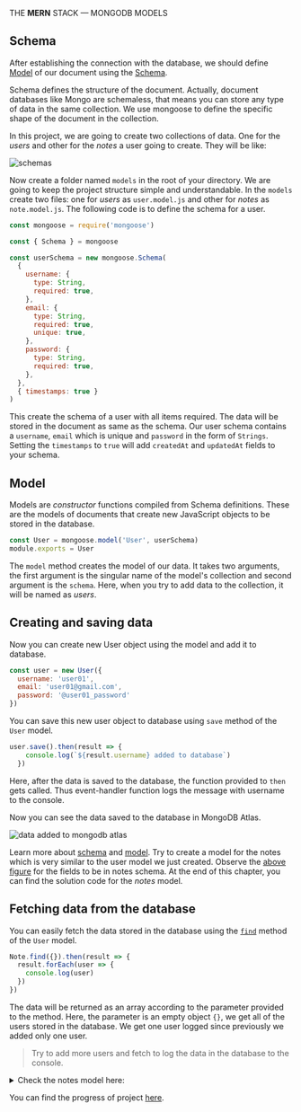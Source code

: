 THE **MERN** STACK — MONGODB MODELS

## Schema

After establishing the connection with the database, we should define [Model](https://mongoosejs.com/docs/models.html) of our document using the [Schema](https://mongoosejs.com/docs/guide.html).

Schema defines the structure of the document. Actually, document databases like Mongo are schemaless, that means you can store any type of data in the same collection. We use mongoose to define the specific shape of the document in the collection.

In this project, we are going to create two collections of data. One for the *users* and other for the *notes* a user going to create. They will be like:

![schemas]()

Now create a folder named `models` in the root of your directory. We are going to keep the project structure simple and understandable. In the `models` create two files: one for *users* as `user.model.js` and other for *notes* as `note.model.js`. The following code is to define the schema for a user.

```js
const mongoose = require('mongoose')

const { Schema } = mongoose

const userSchema = new mongoose.Schema(
  {
    username: {
      type: String,
      required: true,
    },
    email: {
      type: String,
      required: true,
      unique: true,
    },
    password: {
      type: String,
      required: true,
    },
  },
  { timestamps: true }
)
```

This create the schema of a user with all items required. The data will be stored in the document as same as the schema. Our user schema contains a `username`, `email` which is unique and `password` in the form of `Strings`. Setting the `timestamps` to `true` will add `createdAt` and `updatedAt` fields to your schema.

## Model

Models are *constructor* functions compiled from Schema definitions. These are the models of documents that create new JavaScript objects to be stored in the database.

```js
const User = mongoose.model('User', userSchema)
module.exports = User
```

The `model` method creates the model of our data. It takes two arguments, the first argument is the singular name of the model's collection and second argument is the `schema`. Here, when you try to add data to the collection, it will be named as *users*.

## Creating and saving data

Now you can create new User object using the model and add it to database.

```js
const user = new User({
  username: 'user01',
  email: 'user01@gmail.com',
  password: '@user01_password'
})
```

You can save this new user object to database using `save` method of the `User` model.

```js
user.save().then(result => {
    console.log(`${result.username} added to database`)
  })
```

Here, after the data is saved to the database, the function provided to `then` gets called. Thus event-handler function logs the message with username to the console.

Now you can see the data saved to the database in MongoDB Atlas.

![data added to mongodb atlas]()

Learn more about [schema](https://mongoosejs.com/docs/guide.html) and [model](https://mongoosejs.com/docs/models.html). Try to create a model for the notes which is very similar to the user model we just created. Observe the [above figure](#Schema) for the fields to be in notes schema. At the end of this chapter, you can find the solution code for the *notes* model.

## Fetching data from the database

You can easily fetch the data stored in the database using the [`find`](https://mongoosejs.com/docs/api.html#model_Model.find) method of the `User` model.

```js
Note.find({}).then(result => {
  result.forEach(user => {
    console.log(user)
  })
})
```

The data will be returned as an array according to the parameter provided to the method. Here, the parameter is an empty object `{}`, we get all of the users stored in the database. We get one user logged since previously we added only one user.

> Try to add more users and fetch to log the data in the database to the console.

<details>
  <summary>Check the notes model here:</summary>

```js
const mongoose = require('mongoose')
const { Schema } = mongoose

const notesSchema = new Schema(
  {
    title: {
      type: String,
      default: 'Untitled',
    },
    content: {
      type: String,
      required: true,
    },
    user_id: {
      type: String,
      required: true,
    },
    date: {
      type: Date,
      default: new Date(),
    },
    name: {
      type: String,
      required: true,
    },
  },
  {
    timestamps: true,
  }
)

const Notes = mongoose.model('Notes', notesSchema)

module.exports = Notes
```

</details>

You can find the progress of project [here]().